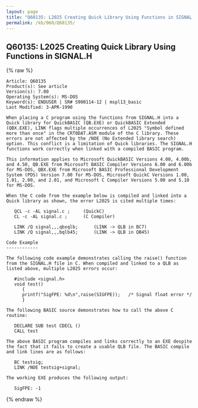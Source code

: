 ```yaml
---
layout: page
title: "Q60135: L2025 Creating Quick Library Using Functions in SIGNAL.H"
permalink: /kb/060/Q60135/
---
```


## Q60135: L2025 Creating Quick Library Using Functions in SIGNAL.H

{% raw %}

	Article: Q60135
	Product(s): See article
	Version(s): 7.00
	Operating System(s): MS-DOS
	Keyword(s): ENDUSER | SR# S900114-12 | mspl13_basic
	Last Modified: 3-APR-1990
	
	When placing a C program using the functions from SIGNAL.H into a
	Quick library for QuickBASIC (QB.EXE) or QuickBASIC Extended
	(QBX.EXE), LINK flags multiple occurrences of L2025 "Symbol defined
	more than once" in the CRT0DAT.ASM module of the C library. These
	errors are not affected by the /NOE (No Extended library search)
	option. This conflict is a limitation of Quick libraries. The SIGNAL.H
	functions work correctly when linked with a compiled BASIC program.
	
	This information applies to Microsoft QuickBASIC Versions 4.00, 4.00b,
	and 4.50, QB.EXE from Microsoft BASIC Compiler Versions 6.00 and 6.00b
	for MS-DOS, QBX.EXE from Microsoft BASIC Professional Development
	System (PDS) Version 7.00 for MS-DOS, Microsoft QuickC Versions 1.00,
	1.01, 2.00, and 2.01, and Microsoft C Compiler Versions 5.00 and 5.10
	for MS-DOS.
	
	When the C code from the example below is compiled and linked into a
	Quick library as shown, the error L2025 is cited multiple times:
	
	   QCL -c -AL signal.c ;     (QuickC)
	   CL -c -AL signal.c ;      (C Compiler)
	
	   LINK /Q signal,,,qbxqlb;      (LINK -> QLB in BC7)
	   LINK /Q signal,,,bqlb45;      (LINK -> QLB in QB45)
	
	Code Example
	------------
	
	The following code example demonstrates calling the raise() function
	from the SIGNAL.H file in C. When compiled and linked to a QLB as
	listed above, multiple L2025 errors occur:
	
	   #include <signal.h>
	   void test()
	      {
	      printf("SigFPE: %d\n",raise(SIGFPE));   /* Signal float error */
	      }
	
	The following BASIC source demonstrates how to call the above C
	routine:
	
	   DECLARE SUB test CDECL ()
	   CALL test
	
	The above BASIC program compiles and links correctly to an EXE despite
	the fact that it fails to create a usable QLB file. The BASIC compile
	and link lines are as follows:
	
	   BC testsig;
	   LINK /NOE testsig+signal;
	
	The working EXE produces the following output:
	
	   SigFPE: -1

{% endraw %}
